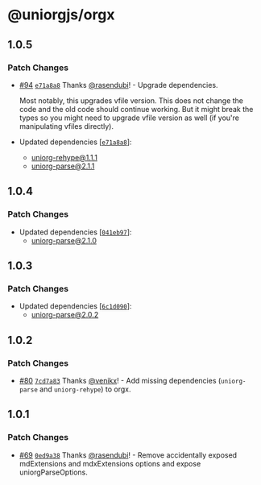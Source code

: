 # @uniorgjs/orgx

## 1.0.5

### Patch Changes

- [#94](https://github.com/rasendubi/uniorg/pull/94) [`e71a8a8`](https://github.com/rasendubi/uniorg/commit/e71a8a85f4921d53fdf112df17bd37b92af1ed5d) Thanks [@rasendubi](https://github.com/rasendubi)! - Upgrade dependencies.

  Most notably, this upgrades vfile version. This does not change the code and the old code should continue working. But it might break the types so you might need to upgrade vfile version as well (if you're manipulating vfiles directly).

- Updated dependencies [[`e71a8a8`](https://github.com/rasendubi/uniorg/commit/e71a8a85f4921d53fdf112df17bd37b92af1ed5d)]:
  - uniorg-rehype@1.1.1
  - uniorg-parse@2.1.1

## 1.0.4

### Patch Changes

- Updated dependencies [[`041eb97`](https://github.com/rasendubi/uniorg/commit/041eb9743cbb95bff692eebf821777d2622c09d9)]:
  - uniorg-parse@2.1.0

## 1.0.3

### Patch Changes

- Updated dependencies [[`6c1d090`](https://github.com/rasendubi/uniorg/commit/6c1d0903699f90ebd1dad5102ac9821132e37696)]:
  - uniorg-parse@2.0.2

## 1.0.2

### Patch Changes

- [#80](https://github.com/rasendubi/uniorg/pull/80) [`7cd7a83`](https://github.com/rasendubi/uniorg/commit/7cd7a832b030934931c376b372d743ba360f5a9e) Thanks [@venikx](https://github.com/venikx)! - Add missing dependencies (`uniorg-parse` and `uniorg-rehype`) to orgx.

## 1.0.1

### Patch Changes

- [#69](https://github.com/rasendubi/uniorg/pull/69) [`0ed9a38`](https://github.com/rasendubi/uniorg/commit/0ed9a3860ea2d23ea2850f6de18b64b7d2dc1c5a) Thanks [@rasendubi](https://github.com/rasendubi)! - Remove accidentally exposed mdExtensions and mdxExtensions options and expose uniorgParseOptions.
